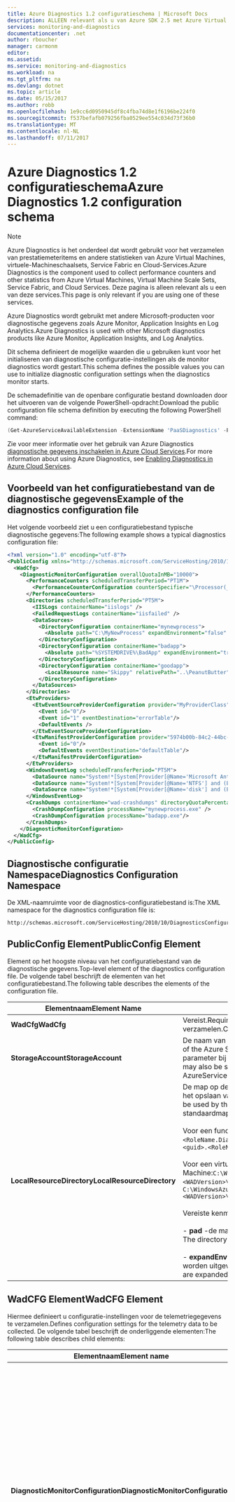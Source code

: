 ```yaml
---
title: Azure Diagnostics 1.2 configuratieschema | Microsoft Docs
description: ALLEEN relevant als u van Azure SDK 2.5 met Azure Virtual Machines, virtuele-Machineschaalsets, Service Fabric of Cloud Services gebruikmaakt.
services: monitoring-and-diagnostics
documentationcenter: .net
author: rboucher
manager: carmonm
editor: 
ms.assetid: 
ms.service: monitoring-and-diagnostics
ms.workload: na
ms.tgt_pltfrm: na
ms.devlang: dotnet
ms.topic: article
ms.date: 05/15/2017
ms.author: robb
ms.openlocfilehash: 1e9cc6d0950945df8c4fba74d8e1f6196be224f0
ms.sourcegitcommit: f537befafb079256fba0529ee554c034d73f36b0
ms.translationtype: MT
ms.contentlocale: nl-NL
ms.lasthandoff: 07/11/2017
---
```

# <a name="azure-diagnostics-12-configuration-schema"></a><span data-ttu-id="731b4-103">Azure Diagnostics 1.2 configuratieschema</span><span class="sxs-lookup"><span data-stu-id="731b4-103">Azure Diagnostics 1.2 configuration schema</span></span>
> [!NOTE]
> <span data-ttu-id="731b4-104">Azure Diagnostics is het onderdeel dat wordt gebruikt voor het verzamelen van prestatiemeteritems en andere statistieken van Azure Virtual Machines, virtuele-Machineschaalsets, Service Fabric en Cloud-Services.</span><span class="sxs-lookup"><span data-stu-id="731b4-104">Azure Diagnostics is the component used to collect performance counters and other statistics from Azure Virtual Machines, Virtual Machine Scale Sets, Service Fabric, and Cloud Services.</span></span>  <span data-ttu-id="731b4-105">Deze pagina is alleen relevant als u een van deze services.</span><span class="sxs-lookup"><span data-stu-id="731b4-105">This page is only relevant if you are using one of these services.</span></span>
>

<span data-ttu-id="731b4-106">Azure Diagnostics wordt gebruikt met andere Microsoft-producten voor diagnostische gegevens zoals Azure Monitor, Application Insights en Log Analytics.</span><span class="sxs-lookup"><span data-stu-id="731b4-106">Azure Diagnostics is used with other Microsoft diagnostics products like Azure Monitor, Application Insights, and Log Analytics.</span></span>

<span data-ttu-id="731b4-107">Dit schema definieert de mogelijke waarden die u gebruiken kunt voor het initialiseren van diagnostische configuratie-instellingen als de monitor diagnostics wordt gestart.</span><span class="sxs-lookup"><span data-stu-id="731b4-107">This schema defines the possible values you can use to initialize diagnostic configuration settings when the diagnostics monitor starts.</span></span>  


 <span data-ttu-id="731b4-108">De schemadefinitie van de openbare configuratie bestand downloaden door het uitvoeren van de volgende PowerShell-opdracht:</span><span class="sxs-lookup"><span data-stu-id="731b4-108">Download the public configuration file schema definition by executing the following PowerShell command:</span></span>  

```PowerShell  
(Get-AzureServiceAvailableExtension -ExtensionName 'PaaSDiagnostics' -ProviderNamespace 'Microsoft.Azure.Diagnostics').PublicConfigurationSchema | Out-File –Encoding utf8 -FilePath 'C:\temp\WadConfig.xsd'  
```  

 <span data-ttu-id="731b4-109">Zie voor meer informatie over het gebruik van Azure Diagnostics [diagnostische gegevens inschakelen in Azure Cloud Services](http://azure.microsoft.com/documentation/articles/cloud-services-dotnet-diagnostics/).</span><span class="sxs-lookup"><span data-stu-id="731b4-109">For more information about using Azure Diagnostics, see [Enabling Diagnostics in Azure Cloud Services](http://azure.microsoft.com/documentation/articles/cloud-services-dotnet-diagnostics/).</span></span>  

## <a name="example-of-the-diagnostics-configuration-file"></a><span data-ttu-id="731b4-110">Voorbeeld van het configuratiebestand van de diagnostische gegevens</span><span class="sxs-lookup"><span data-stu-id="731b4-110">Example of the diagnostics configuration file</span></span>  
 <span data-ttu-id="731b4-111">Het volgende voorbeeld ziet u een configuratiebestand typische diagnostische gegevens:</span><span class="sxs-lookup"><span data-stu-id="731b4-111">The following example shows a typical diagnostics configuration file:</span></span>  

```xml
<?xml version="1.0" encoding="utf-8"?>  
<PublicConfig xmlns="http://schemas.microsoft.com/ServiceHosting/2010/10/DiagnosticsConfiguration">  
  <WadCfg>  
    <DiagnosticMonitorConfiguration overallQuotaInMB="10000">  
      <PerformanceCounters scheduledTransferPeriod="PT1M">  
        <PerformanceCounterConfiguration counterSpecifier="\Processor(_Total)\% Processor Time" sampleRate="PT1M" unit="percent" />  
      </PerformanceCounters>  
      <Directories scheduledTransferPeriod="PT5M">  
        <IISLogs containerName="iislogs" />  
        <FailedRequestLogs containerName="iisfailed" />  
        <DataSources>  
          <DirectoryConfiguration containerName="mynewprocess">  
            <Absolute path="C:\MyNewProcess" expandEnvironment="false" />  
          </DirectoryConfiguration>  
          <DirectoryConfiguration containerName="badapp">  
            <Absolute path="%SYSTEMDRIVE%\BadApp" expandEnvironment="true" />  
          </DirectoryConfiguration>  
          <DirectoryConfiguration containerName="goodapp">  
            <LocalResource name="Skippy" relativePath="..\PeanutButter"/>  
          </DirectoryConfiguration>  
        </DataSources>  
      </Directories>  
      <EtwProviders>  
        <EtwEventSourceProviderConfiguration provider="MyProviderClass" scheduledTransferPeriod="PT5M">  
          <Event id="0"/>  
          <Event id="1" eventDestination="errorTable"/>  
          <DefaultEvents />  
        </EtwEventSourceProviderConfiguration>  
        <EtwManifestProviderConfiguration provider="5974b00b-84c2-44bc-9e58-3a2451b4e3ad" scheduledTransferLogLevelFilter="Information" scheduledTransferPeriod="PT2M">  
          <Event id="0"/>  
          <DefaultEvents eventDestination="defaultTable"/>  
        </EtwManifestProviderConfiguration>  
      </EtwProviders>  
      <WindowsEventLog scheduledTransferPeriod="PT5M">  
        <DataSource name="System!*[System[Provider[@Name='Microsoft Antimalware']]]"/>  
        <DataSource name="System!*[System[Provider[@Name='NTFS'] and (EventID=55)]]" />  
        <DataSource name="System!*[System[Provider[@Name='disk'] and (EventID=7 or EventID=52 or EventID=55)]]" />  
      </WindowsEventLog>  
      <CrashDumps containerName="wad-crashdumps" directoryQuotaPercentage="30" dumpType="Mini">  
        <CrashDumpConfiguration processName="mynewprocess.exe" />  
        <CrashDumpConfiguration processName="badapp.exe"/>  
      </CrashDumps>  
    </DiagnosticMonitorConfiguration>  
  </WadCfg>  
</PublicConfig>  

```  

## <a name="diagnostics-configuration-namespace"></a><span data-ttu-id="731b4-112">Diagnostische configuratie Namespace</span><span class="sxs-lookup"><span data-stu-id="731b4-112">Diagnostics Configuration Namespace</span></span>  
 <span data-ttu-id="731b4-113">De XML-naamruimte voor de diagnostics-configuratiebestand is:</span><span class="sxs-lookup"><span data-stu-id="731b4-113">The XML namespace for the diagnostics configuration file is:</span></span>  

```  
http://schemas.microsoft.com/ServiceHosting/2010/10/DiagnosticsConfiguration  
```  

## <a name="publicconfig-element"></a><span data-ttu-id="731b4-114">PublicConfig Element</span><span class="sxs-lookup"><span data-stu-id="731b4-114">PublicConfig Element</span></span>  
 <span data-ttu-id="731b4-115">Element op het hoogste niveau van het configuratiebestand van de diagnostische gegevens.</span><span class="sxs-lookup"><span data-stu-id="731b4-115">Top-level element of the diagnostics configuration file.</span></span> <span data-ttu-id="731b4-116">De volgende tabel beschrijft de elementen van het configuratiebestand.</span><span class="sxs-lookup"><span data-stu-id="731b4-116">The following table describes the elements of the configuration file.</span></span>  

|<span data-ttu-id="731b4-117">Elementnaam</span><span class="sxs-lookup"><span data-stu-id="731b4-117">Element Name</span></span>|<span data-ttu-id="731b4-118">Beschrijving</span><span class="sxs-lookup"><span data-stu-id="731b4-118">Description</span></span>|  
|------------------|-----------------|  
|<span data-ttu-id="731b4-119">**WadCfg**</span><span class="sxs-lookup"><span data-stu-id="731b4-119">**WadCfg**</span></span>|<span data-ttu-id="731b4-120">Vereist.</span><span class="sxs-lookup"><span data-stu-id="731b4-120">Required.</span></span> <span data-ttu-id="731b4-121">Configuratie-instellingen voor de telemetriegegevens te verzamelen.</span><span class="sxs-lookup"><span data-stu-id="731b4-121">Configuration settings for the telemetry data to be collected.</span></span>|  
|<span data-ttu-id="731b4-122">**StorageAccount**</span><span class="sxs-lookup"><span data-stu-id="731b4-122">**StorageAccount**</span></span>|<span data-ttu-id="731b4-123">De naam van de Azure Storage-account voor het opslaan van de gegevens in.</span><span class="sxs-lookup"><span data-stu-id="731b4-123">The name of the Azure Storage account to store the data in.</span></span> <span data-ttu-id="731b4-124">Dit kan ook worden opgegeven als parameter bij het uitvoeren van de cmdlet Set-AzureServiceDiagnosticsExtension.</span><span class="sxs-lookup"><span data-stu-id="731b4-124">This may also be specified as a parameter when executing the Set-AzureServiceDiagnosticsExtension cmdlet.</span></span>|  
|<span data-ttu-id="731b4-125">**LocalResourceDirectory**</span><span class="sxs-lookup"><span data-stu-id="731b4-125">**LocalResourceDirectory**</span></span>|<span data-ttu-id="731b4-126">De map op de virtuele machine moet worden gebruikt door de Monitoring Agent voor het opslaan van gegevens van gebeurtenissen.</span><span class="sxs-lookup"><span data-stu-id="731b4-126">The directory on the virtual machine to be used by the Monitoring Agent to store event data.</span></span> <span data-ttu-id="731b4-127">Als dat niet is ingesteld, de standaardmap wordt gebruikt:</span><span class="sxs-lookup"><span data-stu-id="731b4-127">If not set, the default directory is used:</span></span><br /><br /> <span data-ttu-id="731b4-128">Voor een functie Worker/webservice:`C:\Resources\<guid>\directory\<guid>.<RoleName.DiagnosticStore\`</span><span class="sxs-lookup"><span data-stu-id="731b4-128">For a Worker/web role: `C:\Resources\<guid>\directory\<guid>.<RoleName.DiagnosticStore\`</span></span><br /><br /> <span data-ttu-id="731b4-129">Voor een virtuele Machine:`C:\WindowsAzure\Logs\Plugins\Microsoft.Azure.Diagnostics.IaaSDiagnostics\<WADVersion>\WAD<WADVersion>`</span><span class="sxs-lookup"><span data-stu-id="731b4-129">For a Virtual Machine: `C:\WindowsAzure\Logs\Plugins\Microsoft.Azure.Diagnostics.IaaSDiagnostics\<WADVersion>\WAD<WADVersion>`</span></span><br /><br /> <span data-ttu-id="731b4-130">Vereiste kenmerken zijn:</span><span class="sxs-lookup"><span data-stu-id="731b4-130">Required attributes are:</span></span><br /><br /> <span data-ttu-id="731b4-131">-                      **pad** -de map op het systeem moet worden gebruikt door Azure Diagnostics.</span><span class="sxs-lookup"><span data-stu-id="731b4-131">-                      **path** - The directory on the system to be used by Azure Diagnostics.</span></span><br /><br /> <span data-ttu-id="731b4-132">-                      **expandEnvironment** -Hiermee wordt bepaald of omgevingsvariabelen in de padnaam worden uitgevouwen.</span><span class="sxs-lookup"><span data-stu-id="731b4-132">-                      **expandEnvironment** - Controls whether environment variables are expanded in the path name.</span></span>|  

## <a name="wadcfg-element"></a><span data-ttu-id="731b4-133">WadCFG Element</span><span class="sxs-lookup"><span data-stu-id="731b4-133">WadCFG Element</span></span>  
<span data-ttu-id="731b4-134">Hiermee definieert u configuratie-instellingen voor de telemetriegegevens te verzamelen.</span><span class="sxs-lookup"><span data-stu-id="731b4-134">Defines configuration settings for the telemetry data to be collected.</span></span> <span data-ttu-id="731b4-135">De volgende tabel beschrijft de onderliggende elementen:</span><span class="sxs-lookup"><span data-stu-id="731b4-135">The following table describes child elements:</span></span>  

|<span data-ttu-id="731b4-136">Elementnaam</span><span class="sxs-lookup"><span data-stu-id="731b4-136">Element name</span></span>|<span data-ttu-id="731b4-137">Beschrijving</span><span class="sxs-lookup"><span data-stu-id="731b4-137">Description</span></span>|  
|------------------|-----------------|  
|<span data-ttu-id="731b4-138">**DiagnosticMonitorConfiguration**</span><span class="sxs-lookup"><span data-stu-id="731b4-138">**DiagnosticMonitorConfiguration**</span></span>|<span data-ttu-id="731b4-139">Vereist.</span><span class="sxs-lookup"><span data-stu-id="731b4-139">Required.</span></span> <span data-ttu-id="731b4-140">Optionele kenmerken zijn:</span><span class="sxs-lookup"><span data-stu-id="731b4-140">Optional attributes are:</span></span><br /><br /> <span data-ttu-id="731b4-141">-                     **overallQuotaInMB** -de maximale hoeveelheid ruimte op lokale schijf die kan worden gebruikt door de verschillende typen diagnostische gegevens verzameld door Azure Diagnostics.</span><span class="sxs-lookup"><span data-stu-id="731b4-141">-                     **overallQuotaInMB** - The maximum amount of local disk space that may be consumed by the various types of diagnostic data collected by Azure Diagnostics.</span></span> <span data-ttu-id="731b4-142">De standaardinstelling is 5120MB.</span><span class="sxs-lookup"><span data-stu-id="731b4-142">The default setting is 5120MB.</span></span><br /><br /> <span data-ttu-id="731b4-143">-                     **useProxyServer** -om de proxyserverinstellingen gebruikt zoals in de instellingen van Internet Explorer configureren Azure Diagnostics.</span><span class="sxs-lookup"><span data-stu-id="731b4-143">-                     **useProxyServer** - Configure Azure Diagnostics to use the proxy server settings as set in IE settings.</span></span>|  
|<span data-ttu-id="731b4-144">**CrashDumps**</span><span class="sxs-lookup"><span data-stu-id="731b4-144">**CrashDumps**</span></span>|<span data-ttu-id="731b4-145">Verzameling van crashdumps inschakelen.</span><span class="sxs-lookup"><span data-stu-id="731b4-145">Enable collection of crash dumps.</span></span> <span data-ttu-id="731b4-146">Optionele kenmerken zijn:</span><span class="sxs-lookup"><span data-stu-id="731b4-146">Optional attributes are:</span></span><br /><br /> <span data-ttu-id="731b4-147">-                     **containerName** -de naam van de blob-container in uw Azure Storage-account moet worden gebruikt voor het opslaan van crashdumps.</span><span class="sxs-lookup"><span data-stu-id="731b4-147">-                     **containerName** - The name of the blob container in your Azure Storage account to be used to store crash dumps.</span></span><br /><br /> <span data-ttu-id="731b4-148">-                     **crashDumpType** -dumpbestanden voor Azure Diagnostics configureert voor het verzamelen van Mini of volledige vastlopen.</span><span class="sxs-lookup"><span data-stu-id="731b4-148">-                     **crashDumpType** - Configures Azure Diagnostics to collect Mini or Full crash dumps.</span></span><br /><br /> <span data-ttu-id="731b4-149">-                     **directoryQuotaPercentage**-Hiermee configureert u het percentage **overallQuotaInMB** moet worden gereserveerd voor crashdumps op de virtuele machine.</span><span class="sxs-lookup"><span data-stu-id="731b4-149">-                     **directoryQuotaPercentage**- Configures the percentage of **overallQuotaInMB** to be reserved for crash dumps on the VM.</span></span>|  
|<span data-ttu-id="731b4-150">**DiagnosticInfrastructureLogs**</span><span class="sxs-lookup"><span data-stu-id="731b4-150">**DiagnosticInfrastructureLogs**</span></span>|<span data-ttu-id="731b4-151">Inschakelen van verzamelen van logboeken die worden gegenereerd door Azure Diagnostics.</span><span class="sxs-lookup"><span data-stu-id="731b4-151">Enable collection of logs generated by Azure Diagnostics.</span></span> <span data-ttu-id="731b4-152">De infrastructuur voor diagnostische logboeken zijn nuttig voor het oplossen van het systeem diagnostische gegevens zelf.</span><span class="sxs-lookup"><span data-stu-id="731b4-152">The diagnostic infrastructure logs are useful for troubleshooting the diagnostics system itself.</span></span> <span data-ttu-id="731b4-153">Optionele kenmerken zijn:</span><span class="sxs-lookup"><span data-stu-id="731b4-153">Optional attributes are:</span></span><br /><br /> <span data-ttu-id="731b4-154">-                     **scheduledTransferLogLevelFilter** -configureert u de minimale ernst van de logboeken die worden verzameld.</span><span class="sxs-lookup"><span data-stu-id="731b4-154">-                     **scheduledTransferLogLevelFilter** - Configures the minimum severity level of the logs collected.</span></span><br /><br /> <span data-ttu-id="731b4-155">-                     **scheduledTransferPeriod** -het interval tussen de geplande overdrachten naar opslag naar boven afgerond op de dichtstbijzijnde minuut.</span><span class="sxs-lookup"><span data-stu-id="731b4-155">-                     **scheduledTransferPeriod** - The interval between scheduled transfers to storage rounded up to the nearest minute.</span></span> <span data-ttu-id="731b4-156">De waarde is een [XML "Duur van het gegevenstype."](http://www.w3schools.com/schema/schema_dtypes_date.asp)</span><span class="sxs-lookup"><span data-stu-id="731b4-156">The value is an [XML “Duration Data Type.”](http://www.w3schools.com/schema/schema_dtypes_date.asp)</span></span>|  
|<span data-ttu-id="731b4-157">**Mappen**</span><span class="sxs-lookup"><span data-stu-id="731b4-157">**Directories**</span></span>|<span data-ttu-id="731b4-158">Kan de verzameling van de inhoud van een map, logboeken van IIS is mislukt toegang aanvragen en/of IIS-logboeken.</span><span class="sxs-lookup"><span data-stu-id="731b4-158">Enables the collection of the contents of a directory, IIS failed access request logs and/or IIS logs.</span></span> <span data-ttu-id="731b4-159">Het optionele kenmerk:</span><span class="sxs-lookup"><span data-stu-id="731b4-159">Optional attribute:</span></span><br /><br /> <span data-ttu-id="731b4-160">**scheduledTransferPeriod** -het interval tussen de geplande overdrachten naar opslag naar boven afgerond op de dichtstbijzijnde minuut.</span><span class="sxs-lookup"><span data-stu-id="731b4-160">**scheduledTransferPeriod** - The interval between scheduled transfers to storage rounded up to the nearest minute.</span></span> <span data-ttu-id="731b4-161">De waarde is een [XML "Duur van het gegevenstype."](http://www.w3schools.com/schema/schema_dtypes_date.asp)</span><span class="sxs-lookup"><span data-stu-id="731b4-161">The value is an [XML “Duration Data Type.”](http://www.w3schools.com/schema/schema_dtypes_date.asp)</span></span>|  
|<span data-ttu-id="731b4-162">**EtwProviders**</span><span class="sxs-lookup"><span data-stu-id="731b4-162">**EtwProviders**</span></span>|<span data-ttu-id="731b4-163">Hiermee configureert u de verzameling van ETW-gebeurtenissen van EventSource en/of ETW Manifest op basis van providers.</span><span class="sxs-lookup"><span data-stu-id="731b4-163">Configures collection of ETW events from EventSource and/or ETW Manifest based providers.</span></span>|  
|<span data-ttu-id="731b4-164">**Metrische gegevens**</span><span class="sxs-lookup"><span data-stu-id="731b4-164">**Metrics**</span></span>|<span data-ttu-id="731b4-165">Dit element kunt u voor het genereren van een tabel van prestaties teller die is geoptimaliseerd voor snelle query's.</span><span class="sxs-lookup"><span data-stu-id="731b4-165">This element enables you to generate a performance counter table that is optimized for fast queries.</span></span> <span data-ttu-id="731b4-166">Elk prestatiemeteritem dat is gedefinieerd in de **PerformanceCounters** element is opgeslagen in de tabel metrische gegevens naast het prestatiemeteritem-tabel.</span><span class="sxs-lookup"><span data-stu-id="731b4-166">Each performance counter that is defined in the **PerformanceCounters** element is stored in the Metrics table in addition to the Performance Counter table.</span></span> <span data-ttu-id="731b4-167">Vereist kenmerk:</span><span class="sxs-lookup"><span data-stu-id="731b4-167">Required attribute:</span></span><br /><br /> <span data-ttu-id="731b4-168">**resourceId** -dit is de resource-ID van de virtuele Machine die u om Azure Diagnostics implementeert.</span><span class="sxs-lookup"><span data-stu-id="731b4-168">**resourceId** - This is the resource ID of the Virtual Machine you are deploying Azure Diagnostics to.</span></span> <span data-ttu-id="731b4-169">Ophalen van de **resourceID** van de [Azure-portal](https://portal.azure.com).</span><span class="sxs-lookup"><span data-stu-id="731b4-169">Get the **resourceID** from the [Azure portal](https://portal.azure.com).</span></span> <span data-ttu-id="731b4-170">Selecteer **Bladeren** -> **resourcegroepen** -> **< naam\>**.</span><span class="sxs-lookup"><span data-stu-id="731b4-170">Select **Browse** -> **Resource Groups** -> **<Name\>**.</span></span> <span data-ttu-id="731b4-171">Klik op de **eigenschappen** tegel en kopieer de waarde van de **ID** veld.</span><span class="sxs-lookup"><span data-stu-id="731b4-171">Click the **Properties** tile and copy the value from the **ID** field.</span></span>|  
|<span data-ttu-id="731b4-172">**PerformanceCounters**</span><span class="sxs-lookup"><span data-stu-id="731b4-172">**PerformanceCounters**</span></span>|<span data-ttu-id="731b4-173">Hiermee kunt het verzamelen van prestatiemeteritems.</span><span class="sxs-lookup"><span data-stu-id="731b4-173">Enables the collection of performance counters.</span></span> <span data-ttu-id="731b4-174">Het optionele kenmerk:</span><span class="sxs-lookup"><span data-stu-id="731b4-174">Optional attribute:</span></span><br /><br /> <span data-ttu-id="731b4-175">**scheduledTransferPeriod** -het interval tussen de geplande overdrachten naar opslag naar boven afgerond op de dichtstbijzijnde minuut.</span><span class="sxs-lookup"><span data-stu-id="731b4-175">**scheduledTransferPeriod** - The interval between scheduled transfers to storage rounded up to the nearest minute.</span></span> <span data-ttu-id="731b4-176">De waarde is een [XML 'Duur gegevenstype'.](http://www.w3schools.com/schema/schema_dtypes_date.asp)</span><span class="sxs-lookup"><span data-stu-id="731b4-176">Value is an [XML “Duration Data Type”.](http://www.w3schools.com/schema/schema_dtypes_date.asp)</span></span>|  
|<span data-ttu-id="731b4-177">**WindowsEventLog**</span><span class="sxs-lookup"><span data-stu-id="731b4-177">**WindowsEventLog**</span></span>|<span data-ttu-id="731b4-178">Kan de verzameling van het Windows-gebeurtenislogboeken.</span><span class="sxs-lookup"><span data-stu-id="731b4-178">Enables the collection of Windows Event Logs.</span></span> <span data-ttu-id="731b4-179">Het optionele kenmerk:</span><span class="sxs-lookup"><span data-stu-id="731b4-179">Optional attribute:</span></span><br /><br /> <span data-ttu-id="731b4-180">**scheduledTransferPeriod** -het interval tussen de geplande overdrachten naar opslag naar boven afgerond op de dichtstbijzijnde minuut.</span><span class="sxs-lookup"><span data-stu-id="731b4-180">**scheduledTransferPeriod** - The interval between scheduled transfers to storage rounded up to the nearest minute.</span></span> <span data-ttu-id="731b4-181">De waarde is een [XML 'Duur gegevenstype'.](http://www.w3schools.com/schema/schema_dtypes_date.asp)</span><span class="sxs-lookup"><span data-stu-id="731b4-181">Value is an [XML “Duration Data Type”.](http://www.w3schools.com/schema/schema_dtypes_date.asp)</span></span>|  

## <a name="crashdumps-element"></a><span data-ttu-id="731b4-182">CrashDumps Element</span><span class="sxs-lookup"><span data-stu-id="731b4-182">CrashDumps Element</span></span>  
 <span data-ttu-id="731b4-183">Verzameling van crashdumps kunt.</span><span class="sxs-lookup"><span data-stu-id="731b4-183">Enables collection of crash dumps.</span></span> <span data-ttu-id="731b4-184">De volgende tabel beschrijft de onderliggende elementen:</span><span class="sxs-lookup"><span data-stu-id="731b4-184">The following table describes child elements:</span></span>  

|<span data-ttu-id="731b4-185">Elementnaam</span><span class="sxs-lookup"><span data-stu-id="731b4-185">Element Name</span></span>|<span data-ttu-id="731b4-186">Beschrijving</span><span class="sxs-lookup"><span data-stu-id="731b4-186">Description</span></span>|  
|------------------|-----------------|  
|<span data-ttu-id="731b4-187">**CrashDumpConfiguration**</span><span class="sxs-lookup"><span data-stu-id="731b4-187">**CrashDumpConfiguration**</span></span>|<span data-ttu-id="731b4-188">Vereist.</span><span class="sxs-lookup"><span data-stu-id="731b4-188">Required.</span></span> <span data-ttu-id="731b4-189">Vereist kenmerk:</span><span class="sxs-lookup"><span data-stu-id="731b4-189">Required attribute:</span></span><br /><br /> <span data-ttu-id="731b4-190">**Procesnaam** -de naam van het proces wilt u diagnostische Azure-gegevens voor het verzamelen van een crashdump voor.</span><span class="sxs-lookup"><span data-stu-id="731b4-190">**processName** - The name of the process you want Azure Diagnostics to collect a crash dump for.</span></span>|  
|<span data-ttu-id="731b4-191">**crashDumpType**</span><span class="sxs-lookup"><span data-stu-id="731b4-191">**crashDumpType**</span></span>|<span data-ttu-id="731b4-192">Hiermee configureert u Azure Diagnostics voor het verzamelen van dumpbestanden voor mini of volledige loopt vast.</span><span class="sxs-lookup"><span data-stu-id="731b4-192">Configures Azure Diagnostics to collect mini or full crash dumps.</span></span>|  
|<span data-ttu-id="731b4-193">**directoryQuotaPercentage**</span><span class="sxs-lookup"><span data-stu-id="731b4-193">**directoryQuotaPercentage**</span></span>|<span data-ttu-id="731b4-194">Hiermee configureert u het percentage **overallQuotaInMB** moet worden gereserveerd voor crashdumps op de virtuele machine.</span><span class="sxs-lookup"><span data-stu-id="731b4-194">Configures the percentage of **overallQuotaInMB** to be reserved for crash dumps on the VM.</span></span>|  

## <a name="directories-element"></a><span data-ttu-id="731b4-195">Mappen Element</span><span class="sxs-lookup"><span data-stu-id="731b4-195">Directories Element</span></span>  
 <span data-ttu-id="731b4-196">Kan de verzameling van de inhoud van een map, logboeken van IIS is mislukt toegang aanvragen en/of IIS-logboeken.</span><span class="sxs-lookup"><span data-stu-id="731b4-196">Enables the collection of the contents of a directory, IIS failed access request logs and/or IIS logs.</span></span> <span data-ttu-id="731b4-197">De volgende tabel beschrijft de onderliggende elementen:</span><span class="sxs-lookup"><span data-stu-id="731b4-197">The following table describes child elements:</span></span>  

|<span data-ttu-id="731b4-198">Elementnaam</span><span class="sxs-lookup"><span data-stu-id="731b4-198">Element Name</span></span>|<span data-ttu-id="731b4-199">Beschrijving</span><span class="sxs-lookup"><span data-stu-id="731b4-199">Description</span></span>|  
|------------------|-----------------|  
|<span data-ttu-id="731b4-200">**Gegevensbronnen**</span><span class="sxs-lookup"><span data-stu-id="731b4-200">**DataSources**</span></span>|<span data-ttu-id="731b4-201">Een lijst met mappen om te controleren.</span><span class="sxs-lookup"><span data-stu-id="731b4-201">A list of directories to monitor.</span></span>|  
|<span data-ttu-id="731b4-202">**FailedRequestLogs**</span><span class="sxs-lookup"><span data-stu-id="731b4-202">**FailedRequestLogs**</span></span>|<span data-ttu-id="731b4-203">Met inbegrip van dit element in de configuratie kunt verzamelen van logboeken over mislukte aanvragen voor een IIS-site of toepassing.</span><span class="sxs-lookup"><span data-stu-id="731b4-203">Including this element in the configuration enables collection of logs about failed requests to an IIS site or application.</span></span> <span data-ttu-id="731b4-204">U moet ook de traceringsopties onder inschakelen **system. WebServer** in **Web.config**.</span><span class="sxs-lookup"><span data-stu-id="731b4-204">You must also enable tracing options under **system.WebServer** in **Web.config**.</span></span>|  
|<span data-ttu-id="731b4-205">**IISLogs**</span><span class="sxs-lookup"><span data-stu-id="731b4-205">**IISLogs**</span></span>|<span data-ttu-id="731b4-206">Met inbegrip van dit element in de configuratie, kunt de verzameling van IIS-logboeken:</span><span class="sxs-lookup"><span data-stu-id="731b4-206">Including this element in the configuration enables the collection of IIS logs:</span></span><br /><br /> <span data-ttu-id="731b4-207">**containerName** -de naam van de blob-container in uw Azure Storage-account moet worden gebruikt voor het opslaan van de IIS-logboeken.</span><span class="sxs-lookup"><span data-stu-id="731b4-207">**containerName** - The name of the blob container in your Azure Storage account to be used to store the IIS logs.</span></span>|  

## <a name="datasources-element"></a><span data-ttu-id="731b4-208">Gegevensbronnen Element</span><span class="sxs-lookup"><span data-stu-id="731b4-208">DataSources Element</span></span>  
 <span data-ttu-id="731b4-209">Een lijst met mappen om te controleren.</span><span class="sxs-lookup"><span data-stu-id="731b4-209">A list of directories to monitor.</span></span> <span data-ttu-id="731b4-210">De volgende tabel beschrijft de onderliggende elementen:</span><span class="sxs-lookup"><span data-stu-id="731b4-210">The following table describes child elements:</span></span>  

|<span data-ttu-id="731b4-211">Elementnaam</span><span class="sxs-lookup"><span data-stu-id="731b4-211">Element Name</span></span>|<span data-ttu-id="731b4-212">Beschrijving</span><span class="sxs-lookup"><span data-stu-id="731b4-212">Description</span></span>|  
|------------------|-----------------|  
|<span data-ttu-id="731b4-213">**DirectoryConfiguration**</span><span class="sxs-lookup"><span data-stu-id="731b4-213">**DirectoryConfiguration**</span></span>|<span data-ttu-id="731b4-214">Vereist.</span><span class="sxs-lookup"><span data-stu-id="731b4-214">Required.</span></span> <span data-ttu-id="731b4-215">Vereist kenmerk:</span><span class="sxs-lookup"><span data-stu-id="731b4-215">Required attribute:</span></span><br /><br /> <span data-ttu-id="731b4-216">**containerName** -de naam van de blob-container in uw Azure Storage-account moet worden gebruikt voor het opslaan van de logboekbestanden.</span><span class="sxs-lookup"><span data-stu-id="731b4-216">**containerName** - The name of the blob container in your Azure Storage account to be used to store the log files.</span></span>|  

## <a name="directoryconfiguration-element"></a><span data-ttu-id="731b4-217">DirectoryConfiguration Element</span><span class="sxs-lookup"><span data-stu-id="731b4-217">DirectoryConfiguration Element</span></span>  
 <span data-ttu-id="731b4-218">**DirectoryConfiguration** mogelijk bevat de **Absolute** of **LocalResource** element, maar niet beide.</span><span class="sxs-lookup"><span data-stu-id="731b4-218">**DirectoryConfiguration** may include either the **Absolute** or **LocalResource** element but not both.</span></span> <span data-ttu-id="731b4-219">De volgende tabel beschrijft de onderliggende elementen:</span><span class="sxs-lookup"><span data-stu-id="731b4-219">The following table describes child elements:</span></span>  

|<span data-ttu-id="731b4-220">Elementnaam</span><span class="sxs-lookup"><span data-stu-id="731b4-220">Element Name</span></span>|<span data-ttu-id="731b4-221">Beschrijving</span><span class="sxs-lookup"><span data-stu-id="731b4-221">Description</span></span>|  
|------------------|-----------------|  
|<span data-ttu-id="731b4-222">**Absolute**</span><span class="sxs-lookup"><span data-stu-id="731b4-222">**Absolute**</span></span>|<span data-ttu-id="731b4-223">Het absolute pad naar de map bewaken.</span><span class="sxs-lookup"><span data-stu-id="731b4-223">The absolute path to the directory to monitor.</span></span> <span data-ttu-id="731b4-224">De volgende kenmerken zijn vereist:</span><span class="sxs-lookup"><span data-stu-id="731b4-224">The following attributes are required:</span></span><br /><br /> <span data-ttu-id="731b4-225">-                     **Pad** -het absolute pad naar de map bewaken.</span><span class="sxs-lookup"><span data-stu-id="731b4-225">-                     **Path** - The absolute path to the directory to monitor.</span></span><br /><br /> <span data-ttu-id="731b4-226">-                      **expandEnvironment** -configureert u of omgevingsvariabelen in pad worden uitgevouwen.</span><span class="sxs-lookup"><span data-stu-id="731b4-226">-                      **expandEnvironment** - Configures whether environment variables in Path are expanded.</span></span>|  
|<span data-ttu-id="731b4-227">**LocalResource**</span><span class="sxs-lookup"><span data-stu-id="731b4-227">**LocalResource**</span></span>|<span data-ttu-id="731b4-228">Het pad ten opzichte van een lokale bron om te controleren.</span><span class="sxs-lookup"><span data-stu-id="731b4-228">The path relative to a local resource to monitor.</span></span> <span data-ttu-id="731b4-229">Vereiste kenmerken zijn:</span><span class="sxs-lookup"><span data-stu-id="731b4-229">Required attributes are:</span></span><br /><br /> <span data-ttu-id="731b4-230">-                     **Naam** -de lokale resource die de map voor het bewaken van bevat</span><span class="sxs-lookup"><span data-stu-id="731b4-230">-                     **Name** - The local resource that contains the directory to monitor</span></span><br /><br /> <span data-ttu-id="731b4-231">-                     **relativePath** -het pad ten opzichte van de naam die de map voor het bewaken van bevat</span><span class="sxs-lookup"><span data-stu-id="731b4-231">-                     **relativePath** - The path relative to Name that contains the directory to monitor</span></span>|  

## <a name="etwproviders-element"></a><span data-ttu-id="731b4-232">EtwProviders Element</span><span class="sxs-lookup"><span data-stu-id="731b4-232">EtwProviders Element</span></span>  
 <span data-ttu-id="731b4-233">Hiermee configureert u de verzameling van ETW-gebeurtenissen van EventSource en/of ETW Manifest op basis van providers.</span><span class="sxs-lookup"><span data-stu-id="731b4-233">Configures collection of ETW events from EventSource and/or ETW Manifest based providers.</span></span> <span data-ttu-id="731b4-234">De volgende tabel beschrijft de onderliggende elementen:</span><span class="sxs-lookup"><span data-stu-id="731b4-234">The following table describes child elements:</span></span>  

|<span data-ttu-id="731b4-235">Elementnaam</span><span class="sxs-lookup"><span data-stu-id="731b4-235">Element Name</span></span>|<span data-ttu-id="731b4-236">Beschrijving</span><span class="sxs-lookup"><span data-stu-id="731b4-236">Description</span></span>|  
|------------------|-----------------|  
|<span data-ttu-id="731b4-237">**EtwEventSourceProviderConfiguration**</span><span class="sxs-lookup"><span data-stu-id="731b4-237">**EtwEventSourceProviderConfiguration**</span></span>|<span data-ttu-id="731b4-238">Hiermee configureert u de verzameling van gebeurtenissen die worden gegenereerd op basis van [EventSource klasse](http://msdn.microsoft.com/library/system.diagnostics.tracing.eventsource\(v=vs.110\).aspx).</span><span class="sxs-lookup"><span data-stu-id="731b4-238">Configures collection of events generated from [EventSource Class](http://msdn.microsoft.com/library/system.diagnostics.tracing.eventsource\(v=vs.110\).aspx).</span></span> <span data-ttu-id="731b4-239">Vereist kenmerk:</span><span class="sxs-lookup"><span data-stu-id="731b4-239">Required attribute:</span></span><br /><br /> <span data-ttu-id="731b4-240">**provider** -de naam van de klasse van de gebeurtenis EventSource.</span><span class="sxs-lookup"><span data-stu-id="731b4-240">**provider** - The class name of the EventSource event.</span></span><br /><br /> <span data-ttu-id="731b4-241">Optionele kenmerken zijn:</span><span class="sxs-lookup"><span data-stu-id="731b4-241">Optional attributes are:</span></span><br /><br /> <span data-ttu-id="731b4-242">-                     **scheduledTransferLogLevelFilter** -de minimum ernst om over te dragen naar uw opslagaccount.</span><span class="sxs-lookup"><span data-stu-id="731b4-242">-                     **scheduledTransferLogLevelFilter** - The minimum severity level to transfer to your storage account.</span></span><br /><br /> <span data-ttu-id="731b4-243">-                     **scheduledTransferPeriod** -het interval tussen de geplande overdrachten naar opslag naar boven afgerond op de dichtstbijzijnde minuut.</span><span class="sxs-lookup"><span data-stu-id="731b4-243">-                     **scheduledTransferPeriod** - The interval between scheduled transfers to storage rounded up to the nearest minute.</span></span> <span data-ttu-id="731b4-244">De waarde is een [duur van het gegevenstype XML](http://www.w3schools.com/schema/schema_dtypes_date.asp).</span><span class="sxs-lookup"><span data-stu-id="731b4-244">Value is an [XML Duration Data Type](http://www.w3schools.com/schema/schema_dtypes_date.asp).</span></span>|  
|<span data-ttu-id="731b4-245">**EtwManifestProviderConfiguration**</span><span class="sxs-lookup"><span data-stu-id="731b4-245">**EtwManifestProviderConfiguration**</span></span>|<span data-ttu-id="731b4-246">Vereist kenmerk:</span><span class="sxs-lookup"><span data-stu-id="731b4-246">Required attribute:</span></span><br /><br /> <span data-ttu-id="731b4-247">**provider** -de GUID van de gebeurtenisprovider</span><span class="sxs-lookup"><span data-stu-id="731b4-247">**provider** - The GUID of the event provider</span></span><br /><br /> <span data-ttu-id="731b4-248">Optionele kenmerken zijn:</span><span class="sxs-lookup"><span data-stu-id="731b4-248">Optional attributes are:</span></span><br /><br /> <span data-ttu-id="731b4-249">- **scheduledTransferLogLevelFilter** -de minimum ernst om over te dragen naar uw opslagaccount.</span><span class="sxs-lookup"><span data-stu-id="731b4-249">- **scheduledTransferLogLevelFilter** - The minimum severity level to transfer to your storage account.</span></span><br /><br /> <span data-ttu-id="731b4-250">-                     **scheduledTransferPeriod** -het interval tussen de geplande overdrachten naar opslag naar boven afgerond op de dichtstbijzijnde minuut.</span><span class="sxs-lookup"><span data-stu-id="731b4-250">-                     **scheduledTransferPeriod** - The interval between scheduled transfers to storage rounded up to the nearest minute.</span></span> <span data-ttu-id="731b4-251">De waarde is een [duur van het gegevenstype XML](http://www.w3schools.com/schema/schema_dtypes_date.asp).</span><span class="sxs-lookup"><span data-stu-id="731b4-251">Value is an [XML Duration Data Type](http://www.w3schools.com/schema/schema_dtypes_date.asp).</span></span>|  

## <a name="etweventsourceproviderconfiguration-element"></a><span data-ttu-id="731b4-252">EtwEventSourceProviderConfiguration Element</span><span class="sxs-lookup"><span data-stu-id="731b4-252">EtwEventSourceProviderConfiguration Element</span></span>  
 <span data-ttu-id="731b4-253">Hiermee configureert u de verzameling van gebeurtenissen die worden gegenereerd op basis van [EventSource klasse](http://msdn.microsoft.com/library/system.diagnostics.tracing.eventsource\(v=vs.110\).aspx).</span><span class="sxs-lookup"><span data-stu-id="731b4-253">Configures collection of events generated from [EventSource Class](http://msdn.microsoft.com/library/system.diagnostics.tracing.eventsource\(v=vs.110\).aspx).</span></span> <span data-ttu-id="731b4-254">De volgende tabel beschrijft de onderliggende elementen:</span><span class="sxs-lookup"><span data-stu-id="731b4-254">The following table describes child elements:</span></span>  

|<span data-ttu-id="731b4-255">Elementnaam</span><span class="sxs-lookup"><span data-stu-id="731b4-255">Element Name</span></span>|<span data-ttu-id="731b4-256">Beschrijving</span><span class="sxs-lookup"><span data-stu-id="731b4-256">Description</span></span>|  
|------------------|-----------------|  
|<span data-ttu-id="731b4-257">**DefaultEvents**</span><span class="sxs-lookup"><span data-stu-id="731b4-257">**DefaultEvents**</span></span>|<span data-ttu-id="731b4-258">Het optionele kenmerk:</span><span class="sxs-lookup"><span data-stu-id="731b4-258">Optional attribute:</span></span><br /><br /> <span data-ttu-id="731b4-259">**eventDestination** -de naam van de tabel voor het opslaan van de gebeurtenissen in</span><span class="sxs-lookup"><span data-stu-id="731b4-259">**eventDestination** - The name of the table to store the events in</span></span>|  
|<span data-ttu-id="731b4-260">**Gebeurtenis**</span><span class="sxs-lookup"><span data-stu-id="731b4-260">**Event**</span></span>|<span data-ttu-id="731b4-261">Vereist kenmerk:</span><span class="sxs-lookup"><span data-stu-id="731b4-261">Required attribute:</span></span><br /><br /> <span data-ttu-id="731b4-262">**id** -de id van de gebeurtenis.</span><span class="sxs-lookup"><span data-stu-id="731b4-262">**id** - The id of the event.</span></span><br /><br /> <span data-ttu-id="731b4-263">Het optionele kenmerk:</span><span class="sxs-lookup"><span data-stu-id="731b4-263">Optional attribute:</span></span><br /><br /> <span data-ttu-id="731b4-264">**eventDestination** -de naam van de tabel voor het opslaan van de gebeurtenissen in</span><span class="sxs-lookup"><span data-stu-id="731b4-264">**eventDestination** - The name of the table to store the events in</span></span>|  

## <a name="etwmanifestproviderconfiguration-element"></a><span data-ttu-id="731b4-265">EtwManifestProviderConfiguration Element</span><span class="sxs-lookup"><span data-stu-id="731b4-265">EtwManifestProviderConfiguration Element</span></span>  
 <span data-ttu-id="731b4-266">De volgende tabel beschrijft de onderliggende elementen:</span><span class="sxs-lookup"><span data-stu-id="731b4-266">The following table describes child elements:</span></span>  

|<span data-ttu-id="731b4-267">Elementnaam</span><span class="sxs-lookup"><span data-stu-id="731b4-267">Element Name</span></span>|<span data-ttu-id="731b4-268">Beschrijving</span><span class="sxs-lookup"><span data-stu-id="731b4-268">Description</span></span>|  
|------------------|-----------------|  
|<span data-ttu-id="731b4-269">**DefaultEvents**</span><span class="sxs-lookup"><span data-stu-id="731b4-269">**DefaultEvents**</span></span>|<span data-ttu-id="731b4-270">Het optionele kenmerk:</span><span class="sxs-lookup"><span data-stu-id="731b4-270">Optional attribute:</span></span><br /><br /> <span data-ttu-id="731b4-271">**eventDestination** -de naam van de tabel voor het opslaan van de gebeurtenissen in</span><span class="sxs-lookup"><span data-stu-id="731b4-271">**eventDestination** - The name of the table to store the events in</span></span>|  
|<span data-ttu-id="731b4-272">**Gebeurtenis**</span><span class="sxs-lookup"><span data-stu-id="731b4-272">**Event**</span></span>|<span data-ttu-id="731b4-273">Vereist kenmerk:</span><span class="sxs-lookup"><span data-stu-id="731b4-273">Required attribute:</span></span><br /><br /> <span data-ttu-id="731b4-274">**id** -de id van de gebeurtenis.</span><span class="sxs-lookup"><span data-stu-id="731b4-274">**id** - The id of the event.</span></span><br /><br /> <span data-ttu-id="731b4-275">Het optionele kenmerk:</span><span class="sxs-lookup"><span data-stu-id="731b4-275">Optional attribute:</span></span><br /><br /> <span data-ttu-id="731b4-276">**eventDestination** -de naam van de tabel voor het opslaan van de gebeurtenissen in</span><span class="sxs-lookup"><span data-stu-id="731b4-276">**eventDestination** - The name of the table to store the events in</span></span>|  

## <a name="metrics-element"></a><span data-ttu-id="731b4-277">Element van de metrische gegevens</span><span class="sxs-lookup"><span data-stu-id="731b4-277">Metrics Element</span></span>  
 <span data-ttu-id="731b4-278">Hiermee kunt u voor het genereren van een tabel van prestaties teller die is geoptimaliseerd voor snelle query's.</span><span class="sxs-lookup"><span data-stu-id="731b4-278">Enables you to generate a performance counter table that is optimized for fast queries.</span></span> <span data-ttu-id="731b4-279">De volgende tabel beschrijft de onderliggende elementen:</span><span class="sxs-lookup"><span data-stu-id="731b4-279">The following table describes child elements:</span></span>  

|<span data-ttu-id="731b4-280">Elementnaam</span><span class="sxs-lookup"><span data-stu-id="731b4-280">Element Name</span></span>|<span data-ttu-id="731b4-281">Beschrijving</span><span class="sxs-lookup"><span data-stu-id="731b4-281">Description</span></span>|  
|------------------|-----------------|  
|<span data-ttu-id="731b4-282">**MetricAggregation**</span><span class="sxs-lookup"><span data-stu-id="731b4-282">**MetricAggregation**</span></span>|<span data-ttu-id="731b4-283">Vereist kenmerk:</span><span class="sxs-lookup"><span data-stu-id="731b4-283">Required attribute:</span></span><br /><br /> <span data-ttu-id="731b4-284">**scheduledTransferPeriod** -het interval tussen de geplande overdrachten naar opslag naar boven afgerond op de dichtstbijzijnde minuut.</span><span class="sxs-lookup"><span data-stu-id="731b4-284">**scheduledTransferPeriod** - The interval between scheduled transfers to storage rounded up to the nearest minute.</span></span> <span data-ttu-id="731b4-285">De waarde is een [duur van het gegevenstype XML](http://www.w3schools.com/schema/schema_dtypes_date.asp).</span><span class="sxs-lookup"><span data-stu-id="731b4-285">Value is an [XML Duration Data Type](http://www.w3schools.com/schema/schema_dtypes_date.asp).</span></span>|  

## <a name="performancecounters-element"></a><span data-ttu-id="731b4-286">PerformanceCounters Element</span><span class="sxs-lookup"><span data-stu-id="731b4-286">PerformanceCounters Element</span></span>  
 <span data-ttu-id="731b4-287">Hiermee kunt het verzamelen van prestatiemeteritems.</span><span class="sxs-lookup"><span data-stu-id="731b4-287">Enables the collection of performance counters.</span></span> <span data-ttu-id="731b4-288">De volgende tabel beschrijft de onderliggende elementen:</span><span class="sxs-lookup"><span data-stu-id="731b4-288">The following table describes child elements:</span></span>  

|<span data-ttu-id="731b4-289">Elementnaam</span><span class="sxs-lookup"><span data-stu-id="731b4-289">Element Name</span></span>|<span data-ttu-id="731b4-290">Beschrijving</span><span class="sxs-lookup"><span data-stu-id="731b4-290">Description</span></span>|  
|------------------|-----------------|  
|<span data-ttu-id="731b4-291">**PerformanceCounterConfiguration**</span><span class="sxs-lookup"><span data-stu-id="731b4-291">**PerformanceCounterConfiguration**</span></span>|<span data-ttu-id="731b4-292">De volgende kenmerken zijn vereist:</span><span class="sxs-lookup"><span data-stu-id="731b4-292">The following attributes are required:</span></span><br /><br /> <span data-ttu-id="731b4-293">-                     **counterSpecifier** -de naam van het prestatiemeteritem.</span><span class="sxs-lookup"><span data-stu-id="731b4-293">-                     **counterSpecifier** - The name of the performance counter.</span></span> <span data-ttu-id="731b4-294">Bijvoorbeeld `\Processor(_Total)\% Processor Time`.</span><span class="sxs-lookup"><span data-stu-id="731b4-294">For example, `\Processor(_Total)\% Processor Time`.</span></span> <span data-ttu-id="731b4-295">Voor een lijst van de prestaties van de prestatiemeteritems op uw host de opdracht uitvoert `typeperf`.</span><span class="sxs-lookup"><span data-stu-id="731b4-295">To get a list of performance counters on your host run the command `typeperf`.</span></span><br /><br /> <span data-ttu-id="731b4-296">-                     **sampleRate** -hoe vaak de teller moet actieve.</span><span class="sxs-lookup"><span data-stu-id="731b4-296">-                     **sampleRate** - How often the counter should be sampled.</span></span><br /><br /> <span data-ttu-id="731b4-297">Het optionele kenmerk:</span><span class="sxs-lookup"><span data-stu-id="731b4-297">Optional attribute:</span></span><br /><br /> <span data-ttu-id="731b4-298">**eenheid** -de eenheid van de teller.</span><span class="sxs-lookup"><span data-stu-id="731b4-298">**unit** - The unit of measure of the counter.</span></span>|  

## <a name="performancecounterconfiguration-element"></a><span data-ttu-id="731b4-299">PerformanceCounterConfiguration Element</span><span class="sxs-lookup"><span data-stu-id="731b4-299">PerformanceCounterConfiguration Element</span></span>  
 <span data-ttu-id="731b4-300">De volgende tabel beschrijft de onderliggende elementen:</span><span class="sxs-lookup"><span data-stu-id="731b4-300">The following table describes child elements:</span></span>  

|<span data-ttu-id="731b4-301">Elementnaam</span><span class="sxs-lookup"><span data-stu-id="731b4-301">Element Name</span></span>|<span data-ttu-id="731b4-302">Beschrijving</span><span class="sxs-lookup"><span data-stu-id="731b4-302">Description</span></span>|  
|------------------|-----------------|  
|<span data-ttu-id="731b4-303">**aantekening**</span><span class="sxs-lookup"><span data-stu-id="731b4-303">**annotation**</span></span>|<span data-ttu-id="731b4-304">Vereist kenmerk:</span><span class="sxs-lookup"><span data-stu-id="731b4-304">Required attribute:</span></span><br /><br /> <span data-ttu-id="731b4-305">**displayName** -de weergavenaam voor de teller</span><span class="sxs-lookup"><span data-stu-id="731b4-305">**displayName** - The display name for the counter</span></span><br /><br /> <span data-ttu-id="731b4-306">Het optionele kenmerk:</span><span class="sxs-lookup"><span data-stu-id="731b4-306">Optional attribute:</span></span><br /><br /> <span data-ttu-id="731b4-307">**landinstelling** -de landinstellingen te gebruiken bij het weergeven van de naam van het meteritem</span><span class="sxs-lookup"><span data-stu-id="731b4-307">**locale** - The locale to use when displaying the counter name</span></span>|  

## <a name="windowseventlog-element"></a><span data-ttu-id="731b4-308">WindowsEventLog Element</span><span class="sxs-lookup"><span data-stu-id="731b4-308">WindowsEventLog Element</span></span>  
 <span data-ttu-id="731b4-309">De volgende tabel beschrijft de onderliggende elementen:</span><span class="sxs-lookup"><span data-stu-id="731b4-309">The following table describes child elements:</span></span>  

|<span data-ttu-id="731b4-310">Elementnaam</span><span class="sxs-lookup"><span data-stu-id="731b4-310">Element Name</span></span>|<span data-ttu-id="731b4-311">Beschrijving</span><span class="sxs-lookup"><span data-stu-id="731b4-311">Description</span></span>|  
|------------------|-----------------|  
|<span data-ttu-id="731b4-312">**Gegevensbron**</span><span class="sxs-lookup"><span data-stu-id="731b4-312">**DataSource**</span></span>|<span data-ttu-id="731b4-313">De Windows-gebeurtenislogboeken te verzamelen.</span><span class="sxs-lookup"><span data-stu-id="731b4-313">The Windows Event logs to collect.</span></span> <span data-ttu-id="731b4-314">Vereist kenmerk:</span><span class="sxs-lookup"><span data-stu-id="731b4-314">Required attribute:</span></span><br /><br /> <span data-ttu-id="731b4-315">**naam** : de XPath-query met een beschrijving van de windows-gebeurtenissen te verzamelen.</span><span class="sxs-lookup"><span data-stu-id="731b4-315">**name** - The XPath query describing the windows events to be collected.</span></span> <span data-ttu-id="731b4-316">Bijvoorbeeld:</span><span class="sxs-lookup"><span data-stu-id="731b4-316">For example:</span></span><br /><br /> `Application!*[System[(Level >= 3)]], System!*[System[(Level <=3)]], System!*[System[Provider[@Name='Microsoft Antimalware']]], Security!*[System[(Level >= 3]]`<br /><br /> <span data-ttu-id="731b4-317">Geef voor het verzamelen van alle gebeurtenissen, ' * '.</span><span class="sxs-lookup"><span data-stu-id="731b4-317">To collect all events, specify “*”.</span></span>|
